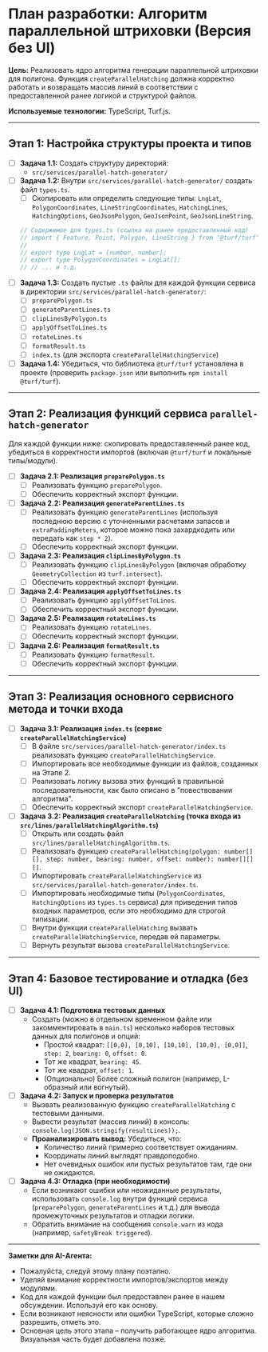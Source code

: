 # План разработки: Алгоритм параллельной штриховки (Версия без UI)

**Цель:** Реализовать ядро алгоритма генерации параллельной штриховки для полигона. Функция `createParallelHatching` должна корректно работать и возвращать массив линий в соответствии с предоставленной ранее логикой и структурой файлов.

**Используемые технологии:** TypeScript, Turf.js.

---

## Этап 1: Настройка структуры проекта и типов

-   [ ] **Задача 1.1:** Создать структуру директорий:
    -   `src/services/parallel-hatch-generator/`
-   [ ] **Задача 1.2:** Внутри `src/services/parallel-hatch-generator/` создать файл `types.ts`.
    -   [ ] Скопировать или определить следующие типы: `LngLat`, `PolygonCoordinates`, `LineStringCoordinates`, `HatchingLines`, `HatchingOptions`, `GeoJsonPolygon`, `GeoJsonPoint`, `GeoJsonLineString`.
    ```typescript
    // Содержимое для types.ts (ссылка на ранее предоставленный код)
    // import { Feature, Point, Polygon, LineString } from '@turf/turf';
    //
    // export type LngLat = [number, number];
    // export type PolygonCoordinates = LngLat[];
    // // ... и т.д.
    ```
-   [ ] **Задача 1.3:** Создать пустые `.ts` файлы для каждой функции сервиса в директории `src/services/parallel-hatch-generator/`:
    -   [ ] `preparePolygon.ts`
    -   [ ] `generateParentLines.ts`
    -   [ ] `clipLinesByPolygon.ts`
    -   [ ] `applyOffsetToLines.ts`
    -   [ ] `rotateLines.ts`
    -   [ ] `formatResult.ts`
    -   [ ] `index.ts` (для экспорта `createParallelHatchingService`)
-   [ ] **Задача 1.4:** Убедиться, что библиотека `@turf/turf` установлена в проекте (проверить `package.json` или выполнить `npm install @turf/turf`).

---

## Этап 2: Реализация функций сервиса `parallel-hatch-generator`

Для каждой функции ниже: скопировать предоставленный ранее код, убедиться в корректности импортов (включая `@turf/turf` и локальные типы/модули).

-   [ ] **Задача 2.1: Реализация `preparePolygon.ts`**
    -   [ ] Реализовать функцию `preparePolygon`.
    -   [ ] Обеспечить корректный экспорт функции.
-   [ ] **Задача 2.2: Реализация `generateParentLines.ts`**
    -   [ ] Реализовать функцию `generateParentLines` (используя последнюю версию с уточненными расчетами запасов и `extraPaddingMeters`, которое можно пока захардкодить или передать как `step * 2`).
    -   [ ] Обеспечить корректный экспорт функции.
-   [ ] **Задача 2.3: Реализация `clipLinesByPolygon.ts`**
    -   [ ] Реализовать функцию `clipLinesByPolygon` (включая обработку `GeometryCollection` из `turf.intersect`).
    -   [ ] Обеспечить корректный экспорт функции.
-   [ ] **Задача 2.4: Реализация `applyOffsetToLines.ts`**
    -   [ ] Реализовать функцию `applyOffsetToLines`.
    -   [ ] Обеспечить корректный экспорт функции.
-   [ ] **Задача 2.5: Реализация `rotateLines.ts`**
    -   [ ] Реализовать функцию `rotateLines`.
    -   [ ] Обеспечить корректный экспорт функции.
-   [ ] **Задача 2.6: Реализация `formatResult.ts`**
    -   [ ] Реализовать функцию `formatResult`.
    -   [ ] Обеспечить корректный экспорт функции.

---

## Этап 3: Реализация основного сервисного метода и точки входа

-   [ ] **Задача 3.1: Реализация `index.ts` (сервис `createParallelHatchingService`)**
    -   [ ] В файле `src/services/parallel-hatch-generator/index.ts` реализовать функцию `createParallelHatchingService`.
    -   [ ] Импортировать все необходимые функции из файлов, созданных на Этапе 2.
    -   [ ] Реализовать логику вызова этих функций в правильной последовательности, как было описано в "повествовании алгоритма".
    -   [ ] Обеспечить корректный экспорт `createParallelHatchingService`.
-   [ ] **Задача 3.2: Реализация `createParallelHatching` (точка входа из `src/lines/parallelHatchingAlgorithm.ts`)**
    -   [ ] Открыть или создать файл `src/lines/parallelHatchingAlgorithm.ts`.
    -   [ ] Реализовать функцию `createParallelHatching(polygon: number[][], step: number, bearing: number, offset: number): number[][][]`.
    -   [ ] Импортировать `createParallelHatchingService` из `src/services/parallel-hatch-generator/index.ts`.
    -   [ ] Импортировать необходимые типы (`PolygonCoordinates`, `HatchingOptions` из `types.ts` сервиса) для приведения типов входных параметров, если это необходимо для строгой типизации.
    -   [ ] Внутри функции `createParallelHatching` вызвать `createParallelHatchingService`, передав ей параметры.
    -   [ ] Вернуть результат вызова `createParallelHatchingService`.

---

## Этап 4: Базовое тестирование и отладка (без UI)

-   [ ] **Задача 4.1: Подготовка тестовых данных**
    -   Создать (можно в отдельном временном файле или закомментировать в `main.ts`) несколько наборов тестовых данных для полигонов и опций:
        *   Простой квадрат: `[[0,0], [0,10], [10,10], [10,0], [0,0]]`, `step: 2`, `bearing: 0`, `offset: 0`.
        *   Тот же квадрат, `bearing: 45`.
        *   Тот же квадрат, `offset: 1`.
        *   (Опционально) Более сложный полигон (например, L-образный или вогнутый).
-   [ ] **Задача 4.2: Запуск и проверка результатов**
    -   Вызвать реализованную функцию `createParallelHatching` с тестовыми данными.
    -   Вывести результат (массив линий) в консоль: `console.log(JSON.stringify(resultLines));`.
    -   **Проанализировать вывод:** Убедиться, что:
        *   Количество линий примерно соответствует ожиданиям.
        *   Координаты линий выглядят правдоподобно.
        *   Нет очевидных ошибок или пустых результатов там, где они не ожидаются.
-   [ ] **Задача 4.3: Отладка (при необходимости)**
    -   Если возникают ошибки или неожиданные результаты, использовать `console.log` внутри функций сервиса (`preparePolygon`, `generateParentLines` и т.д.) для вывода промежуточных результатов и отладки логики.
    -   Обратить внимание на сообщения `console.warn` из кода (например, `safetyBreak triggered`).

---

**Заметки для AI-Агента:**

*   Пожалуйста, следуй этому плану поэтапно.
*   Уделяй внимание корректности импортов/экспортов между модулями.
*   Код для каждой функции был предоставлен ранее в нашем обсуждении. Используй его как основу.
*   Если возникают неясности или ошибки TypeScript, которые сложно разрешить, отметь это.
*   Основная цель этого этапа – получить работающее ядро алгоритма. Визуальная часть будет добавлена позже.
